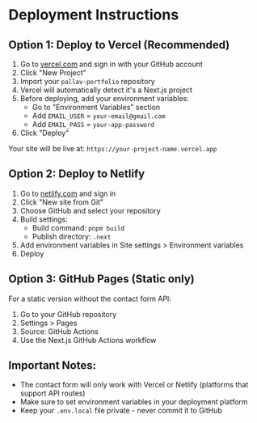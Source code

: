 # Deployment Instructions

## Option 1: Deploy to Vercel (Recommended)

1. Go to [vercel.com](https://vercel.com) and sign in with your GitHub account
2. Click "New Project"
3. Import your `pallav-portfolio` repository
4. Vercel will automatically detect it's a Next.js project
5. Before deploying, add your environment variables:
   - Go to "Environment Variables" section
   - Add `EMAIL_USER` = `your-email@gmail.com`
   - Add `EMAIL_PASS` = `your-app-password`
6. Click "Deploy"

Your site will be live at: `https://your-project-name.vercel.app`

## Option 2: Deploy to Netlify

1. Go to [netlify.com](https://netlify.com) and sign in
2. Click "New site from Git"
3. Choose GitHub and select your repository
4. Build settings:
   - Build command: `pnpm build`
   - Publish directory: `.next`
5. Add environment variables in Site settings > Environment variables
6. Deploy

## Option 3: GitHub Pages (Static only)

For a static version without the contact form API:
1. Go to your GitHub repository
2. Settings > Pages
3. Source: GitHub Actions
4. Use the Next.js GitHub Actions workflow

## Important Notes:

- The contact form will only work with Vercel or Netlify (platforms that support API routes)
- Make sure to set environment variables in your deployment platform
- Keep your `.env.local` file private - never commit it to GitHub
